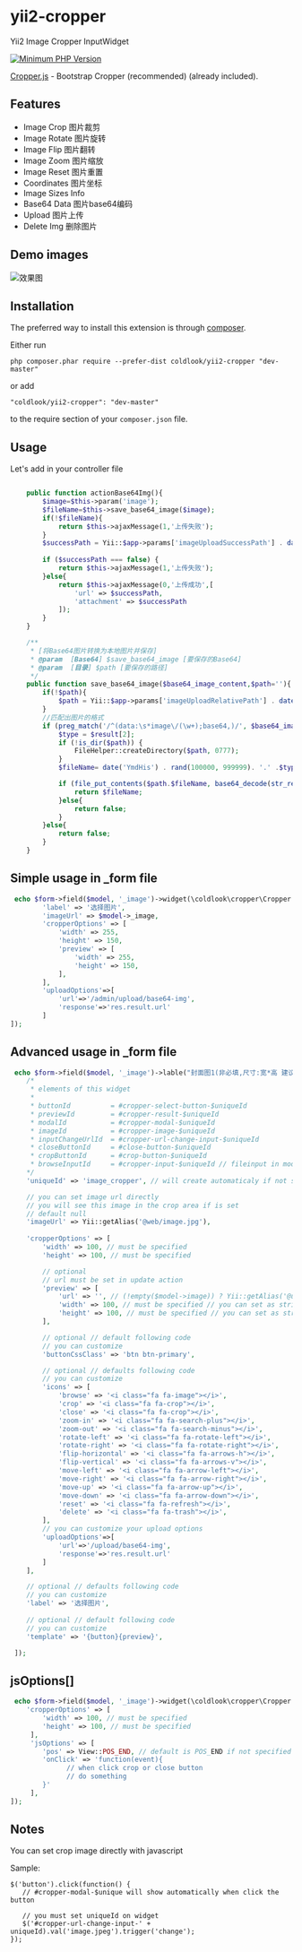 # yii2-cropper
Yii2 Image Cropper InputWidget

[![Minimum PHP Version](http://img.shields.io/badge/php-%3E%3D%205.4-8892BF.svg)](https://php.net/)

<a href="https://fengyuanchen.github.io/cropper/" target="_blank">Cropper.js</a> - Bootstrap Cropper (recommended) (already included).

Features
------------
+ Image Crop 图片裁剪
+ Image Rotate 图片旋转
+ Image Flip  图片翻转
+ Image Zoom 图片缩放
+ Image Reset 图片重置
+ Coordinates 图片坐标
+ Image Sizes Info 
+ Base64 Data 图片base64编码
+ Upload 图片上传
+ Delete Img 删除图片

Demo images
-----

![效果图](https://raw.githubusercontent.com/crazykun/yii2-cropper/master/demo.png)


Installation
------------

The preferred way to install this extension is through [composer](http://getcomposer.org/download/).

Either run

```
php composer.phar require --prefer-dist coldlook/yii2-cropper "dev-master"
```

or add

```
"coldlook/yii2-cropper": "dev-master"
```

to the require section of your `composer.json` file.


Usage
-----


Let's add  in your controller file
````php

    public function actionBase64Img(){
        $image=$this->param('image');
        $fileName=$this->save_base64_image($image);
        if(!$fileName){
            return $this->ajaxMessage(1,'上传失败');
        }
        $successPath = Yii::$app->params['imageUploadSuccessPath'] . date('Ymd') . '/';
     
        if ($successPath === false) {
            return $this->ajaxMessage(1,'上传失败');
        }else{
            return $this->ajaxMessage(0,'上传成功',[
                'url' => $successPath,
                'attachment' => $successPath
            ]);
        }
    }

    /**
     * [将Base64图片转换为本地图片并保存]
     * @param  [Base64] $save_base64_image [要保存的Base64]
     * @param  [目录] $path [要保存的路径]
     */
    public function save_base64_image($base64_image_content,$path=''){
        if(!$path){
            $path = Yii::$app->params['imageUploadRelativePath'] . date('Ymd') . '/';
        }
        //匹配出图片的格式
        if (preg_match('/^(data:\s*image\/(\w+);base64,)/', $base64_image_content, $result)){
            $type = $result[2];
            if (!is_dir($path)) {
                FileHelper::createDirectory($path, 0777);
            }
            $fileName= date('YmdHis') . rand(100000, 999999). '.' .$type;

            if (file_put_contents($path.$fileName, base64_decode(str_replace($result[1], '', $base64_image_content)))){
                return $fileName;
            }else{
                return false;
            }
        }else{
            return false;
        }
    }


````


Simple usage in _form file
-----
````php
 echo $form->field($model, '_image')->widget(\coldlook\cropper\Cropper::className(), [
        'label' => '选择图片', 
        'imageUrl' => $model->_image,
        'cropperOptions' => [
            'width' => 255, 
            'height' => 150, 
            'preview' => [
                'width' => 255, 
                'height' => 150, 
            ],
        ],         
        'uploadOptions'=>[
            'url'=>'/admin/upload/base64-img',
            'response'=>'res.result.url'
        ]
]);
````



Advanced usage in _form file
-----
````php
 echo $form->field($model, '_image')->lable("封面图1(非必填,尺寸:宽*高 建议尺寸225px*150px)")->widget(\coldlook\cropper\Cropper::className(), [
    /*
     * elements of this widget
     *
     * buttonId          = #cropper-select-button-$uniqueId
     * previewId         = #cropper-result-$uniqueId
     * modalId           = #cropper-modal-$uniqueId
     * imageId           = #cropper-image-$uniqueId
     * inputChangeUrlId  = #cropper-url-change-input-$uniqueId
     * closeButtonId     = #close-button-$uniqueId
     * cropButtonId      = #crop-button-$uniqueId
     * browseInputId     = #cropper-input-$uniqueId // fileinput in modal
    */
    'uniqueId' => 'image_cropper', // will create automaticaly if not set

    // you can set image url directly
    // you will see this image in the crop area if is set
    // default null
    'imageUrl' => Yii::getAlias('@web/image.jpg'),
    
    'cropperOptions' => [
        'width' => 100, // must be specified
        'height' => 100, // must be specified

        // optional
        // url must be set in update action
        'preview' => [
            'url' => '', // (!empty($model->image)) ? Yii::getAlias('@uploadUrl/'.$model->image) : null
            'width' => 100, // must be specified // you can set as string '100%'
            'height' => 100, // must be specified // you can set as string '100px'
        ],

        // optional // default following code
        // you can customize 
        'buttonCssClass' => 'btn btn-primary',

        // optional // defaults following code
        // you can customize 
        'icons' => [
            'browse' => '<i class="fa fa-image"></i>',
            'crop' => '<i class="fa fa-crop"></i>',
            'close' => '<i class="fa fa-crop"></i>',       
            'zoom-in' => '<i class="fa fa-search-plus"></i>',
            'zoom-out' => '<i class="fa fa-search-minus"></i>',
            'rotate-left' => '<i class="fa fa-rotate-left"></i>',
            'rotate-right' => '<i class="fa fa-rotate-right"></i>',
            'flip-horizontal' => '<i class="fa fa-arrows-h"></i>',
            'flip-vertical' => '<i class="fa fa-arrows-v"></i>',
            'move-left' => '<i class="fa fa-arrow-left"></i>',
            'move-right' => '<i class="fa fa-arrow-right"></i>',
            'move-up' => '<i class="fa fa-arrow-up"></i>',
            'move-down' => '<i class="fa fa-arrow-down"></i>',
            'reset' => '<i class="fa fa-refresh"></i>',
            'delete' => '<i class="fa fa-trash"></i>',
        ],
        // you can customize your upload options
        'uploadOptions'=>[
            'url'=>'/upload/base64-img',
            'response'=>'res.result.url'
        ]
    ],

    // optional // defaults following code
    // you can customize 
    'label' => '选择图片', 
    
    // optional // default following code
    // you can customize 
    'template' => '{button}{preview}',

 ]);
````





jsOptions[]
-----
````php
 echo $form->field($model, '_image')->widget(\coldlook\cropper\Cropper::className(), [
    'cropperOptions' => [
        'width' => 100, // must be specified
        'height' => 100, // must be specified
     ],
     'jsOptions' => [
        'pos' => View::POS_END, // default is POS_END if not specified
        'onClick' => 'function(event){
              // when click crop or close button 
              // do something 
        }'        
     ],
]);
````



Notes
-----

You can set crop image directly with javascript 

Sample:
````
$('button').click(function() {
   // #cropper-modal-$unique will show automatically when click the button
   
   // you must set uniqueId on widget
   $('#cropper-url-change-input-' + uniqueId).val('image.jpeg').trigger('change');   
});
````

